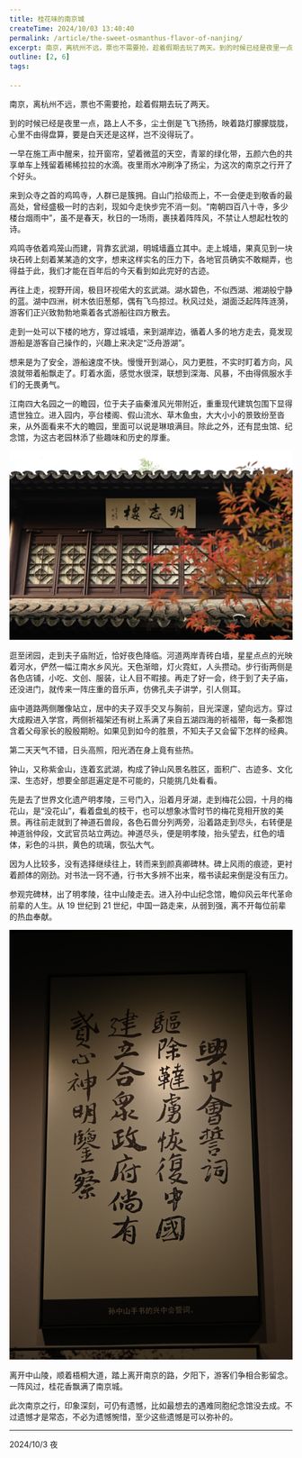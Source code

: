 ```yaml
---
title: 桂花味的南京城
createTime: 2024/10/03 13:40:40
permalink: /article/the-sweet-osmanthus-flavor-of-nanjing/
excerpt: 南京，离杭州不远，票也不需要抢，趁着假期去玩了两天。到的时候已经是夜里一点，路上人不多，尘土倒是飞飞扬扬，映着路灯朦朦胧胧，心里不由得盘算，要是白天还是这样，岂不没得玩了。一早在施工声中醒来，拉开窗帘，望着微蓝的天空，青翠的绿化带，五颜六色的共享单车上残留着稀稀拉拉的水滴。夜里雨水冲刷净了扬尘...
outline: [2, 6]
tags:

---
```

南京，离杭州不远，票也不需要抢，趁着假期去玩了两天。



到的时候已经是夜里一点，路上人不多，尘土倒是飞飞扬扬，映着路灯朦朦胧胧，心里不由得盘算，要是白天还是这样，岂不没得玩了。

一早在施工声中醒来，拉开窗帘，望着微蓝的天空，青翠的绿化带，五颜六色的共享单车上残留着稀稀拉拉的水滴。夜里雨水冲刷净了扬尘，为这次的南京之行开了个好头。



来到众寺之首的鸡鸣寺，人群已是簇拥。自山门拾级而上，不一会便走到敬香的最高处，曾经盛极一时的古刹，现如今走快步完不消一刻。“南朝四百八十寺，多少楼台烟雨中”，虽不是春天，秋日的一场雨，裹挟着阵阵风，不禁让人想起杜牧的诗。

鸡鸣寺依着鸡笼山而建，背靠玄武湖，明城墙矗立其中。走上城墙，果真见到一块块石砖上刻着某某造的文字，想来这样实名的压力下，各地官员确实不敢糊弄，也得益于此，我们才能在百年后的今天看到如此完好的古迹。

再往上走，视野开阔，极目环视偌大的玄武湖。湖水碧色，不似西湖、湘湖般宁静的蓝。湖中四洲，树木依旧葱郁，偶有飞鸟掠过。秋风过处，湖面泛起阵阵涟漪，游客们正兴致勃勃地乘着各式游船往四方散去。

走到一处可以下楼的地方，穿过城墙，来到湖岸边，循着人多的地方走去，竟发现游船是游客自己操作的，兴趣上来决定“泛舟游湖”。

想来是为了安全，游船速度不快。慢慢开到湖心，风力更胜，不实时盯着方向，风浪就带着船飘走了。盯着水面，感觉水很深，联想到深海、风暴，不由得佩服水手们的无畏勇气。



江南四大名园之一的瞻园，位于夫子庙秦淮风光带附近，重重现代建筑包围下显得遗世独立。进入园内，亭台楼阁、假山流水、草木鱼虫，大大小小的景致纷至沓来，从外面看来不大的瞻园，里面可以说是琳琅满目。除此之外，还有昆虫馆、纪念馆，为这古老园林添了些趣味和历史的厚重。

![](../../.vuepress/public/images/1733757279625-92e3364e-1b42-40f3-8f10-8e9dd9f055b2.jpeg)

逛至闭园，走到夫子庙附近，恰好夜色降临。河道两岸青砖白墙，星星点点的光映着河水，俨然一幅江南水乡风光。天色渐暗，灯火霓虹，人头攒动。步行街两侧是各色店铺，小吃、文创、服装，让人目不暇接。再走了好一会，终于到了夫子庙，还没进门，就传来一阵庄重的音乐声，仿佛孔夫子讲学，引人侧耳。

庙中道路两侧雕像站立，居中的夫子双手交叉与胸前，目光深邃，望向远方。穿过大成殿进入学宫，两侧祈福架还有树上系满了来自五湖四海的祈福带，每一条都饱含着父母家长的殷殷期盼。如果见到如今的胜景，不知夫子又会留下怎样的经典。



第二天天气不错，日头高照，阳光洒在身上竟有些热。



钟山，又称紫金山，连着玄武湖，构成了钟山风景名胜区，面积广、古迹多、文化深、生态好，想要全部逛遍定是不可能的，只能挑几处看看。

先是去了世界文化遗产明孝陵，三号门入，沿着月牙湖，走到梅花公园，十月的梅花山，是“没花山”，看着盘虬的枝干，也可以想象冰雪时节的梅花竞相开放的美景。再往前走就到了神道石兽段，各色石兽分列两旁，沿着路走到尽头，右转便是神道翁仲段，文武官员站立两边。神道尽头，便是明孝陵，抬头望去，红色的墙体，彩色的斗拱，黄色的琉璃，恢弘大气。



因为人比较多，没有选择继续往上，转而来到颜真卿碑林。碑上风雨的痕迹，更衬着颜体的刚劲。对书法一窍不通，行书大多辨不出来，楷书读起来倒是没有压力。

参观完碑林，出了明孝陵，往中山陵走去。进入孙中山纪念馆，瞻仰风云年代革命前辈的人生。从 19 世纪到 21 世纪，中国一路走来，从弱到强，离不开每位前辈的热血奉献。

![](../../.vuepress/public/images/1728027425654-808e7f06-4abc-4e4a-8dad-0eb6a112985c.jpeg)



离开中山陵，顺着梧桐大道，踏上离开南京的路，夕阳下，游客们争相合影留念。一阵风过，桂花香飘满了南京城。

此次南京之行，印象深刻，可仍有遗憾，比如最想去的遇难同胞纪念馆没去成。不过遗憾才是常态，不必为遗憾惋惜，至少这些遗憾是可以弥补的。



---

2024/10/3 夜

